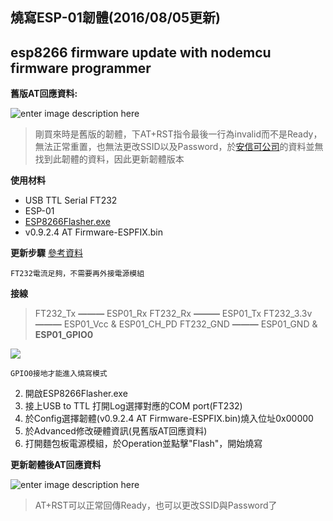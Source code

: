 燒寫ESP-01韌體(2016/08/05更新)
----------

esp8266 firmware update with nodemcu firmware programmer
----------

**舊版AT回應資料:**

![enter image description here](http://i.imgur.com/FzmK4c9.png)

> 剛買來時是舊版的韌體，下AT+RST指令最後一行為invalid而不是Ready，無法正常重置，也無法更改SSID以及Password，於[安信可公司](http://wiki.ai-thinker.com/doku.php)的資料並無找到此韌體的資料，因此更新韌體版本

**使用材料**


 - USB TTL Serial  FT232
 - ESP-01
 - [ESP8266Flasher.exe](https://github.com/nodemcu/nodemcu-flasher/tree/master/Win32/Release)
 - v0.9.2.4 AT Firmware-ESPFIX.bin

**更新步驟** [參考資料](https://ruten-proteus.blogspot.tw/2014/12/esp8266-firmware-burning.html) 

    FT232電流足夠，不需要再外接電源模組

 **接線**

> FT232_Tx       **———** ESP01_Rx
> FT232_Rx      **———** ESP01_Tx
> FT232_3.3v    **———** ESP01_Vcc & ESP01_CH_PD
> FT232_GND    **———** ESP01_GND & **ESP01_GPIO0**

[![](http://i.imgur.com/eb717No.png)](http://www.pighixxx.com/test/portfolio-items/esp8266/)

    GPIO0接地才能進入燒寫模式

 2. 開啟ESP8266Flasher.exe
 3. 接上USB to TTL 打開Log選擇對應的COM port(FT232)
 4. 於Config選擇韌體(v0.9.2.4 AT Firmware-ESPFIX.bin)燒入位址0x00000
 5. 於Advanced修改硬體資訊(見舊版AT回應資料)
 6. 打開麵包板電源模組，於Operation並點擊"Flash"，開始燒寫

**更新韌體後AT回應資料**

![enter image description here](http://i.imgur.com/xrAi5YE.png)

> AT+RST可以正常回傳Ready，也可以更改SSID與Password了

